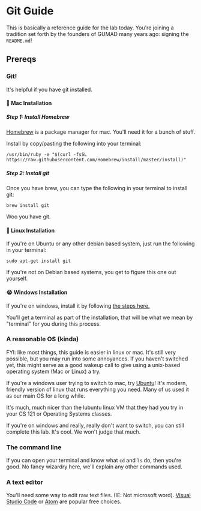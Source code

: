 # Git Guide

This is basically a reference guide for the lab today. You're joining a tradition set forth by the founders of GUMAD many years ago: signing the `README.md`!

## Prereqs

### Git!

It's helpful if you have git installed.

#### 🍎 Mac Installation

##### Step 1: Install Homebrew

[Homebrew](https://brew.sh/) is a package manager for mac. You'll need it for a bunch of stuff.

Install by copy/pasting the following into your terminal:

```
/usr/bin/ruby -e "$(curl -fsSL https://raw.githubusercontent.com/Homebrew/install/master/install)"
```

##### Step 2: Install git

Once you have brew, you can type the following in your terminal to install git:

```
brew install git
```

Woo you have git.

#### 🐧 Linux Installation

If you're on Ubuntu or any other debian based system, just run the following in your terminal:

```
sudo apt-get install git
```

If you're not on Debian based systems, you get to figure this one out yourself.

#### 😭 Windows Installation

If you're on windows, install it by following [the steps here.](https://git-scm.com/download/win)

You'll get a terminal as part of the installation, that will be what we mean by "terminal" for you during this process.

### A reasonable OS (kinda)

FYI: like most things, this guide is easier in linux or mac. It's still very possible, but you may run into some annoyances. If you haven't switched yet, this might serve as a good wakeup call to give using a unix-based operating system (Mac or Linux) a try.

If you're a windows user trying to switch to mac, try [Ubuntu](https://www.ubuntu.com/)! It's modern, friendly version of linux that runs everything you need. Many of us used it as our main OS for a long while.

It's much, much nicer than the lubuntu linux VM that they had you try in your CS 121 or Operating Systems classes.

If you're on windows and really, really don't want to switch, you can still complete this lab. It's cool. We won't judge that much.

### The command line

If you can open your terminal and know what `cd` and `ls` do, then you're good. No fancy wizardry here, we'll explain any other commands used.

### A text editor

You'll need some way to edit raw text files. (IE: Not microsoft word). [Visual Studio Code](https://code.visualstudio.com/) or [Atom](https://atom.io/) are popular free choices.
